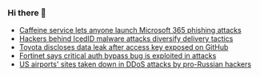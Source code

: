 ### Hi there 👋

<!--START_SECTION:feed-->
* [Caffeine service lets anyone launch Microsoft 365 phishing attacks](https://www.bleepingcomputer.com/news/security/caffeine-service-lets-anyone-launch-microsoft-365-phishing-attacks/)
* [Hackers behind IcedID malware attacks diversify delivery tactics](https://www.bleepingcomputer.com/news/security/hackers-behind-icedid-malware-attacks-diversify-delivery-tactics/)
* [Toyota discloses data leak after access key exposed on GitHub](https://www.bleepingcomputer.com/news/security/toyota-discloses-data-leak-after-access-key-exposed-on-github/)
* [Fortinet says critical auth bypass bug is exploited in attacks](https://www.bleepingcomputer.com/news/security/fortinet-says-critical-auth-bypass-bug-is-exploited-in-attacks/)
* [US airports' sites taken down in DDoS attacks by pro-Russian hackers](https://www.bleepingcomputer.com/news/security/us-airports-sites-taken-down-in-ddos-attacks-by-pro-russian-hackers/)
<!--END_SECTION:feed-->

<!--
**frankenk/frankenk** is a ✨ _special_ ✨ repository because its `README.md` (this file) appears on your GitHub profile.

Here are some ideas to get you started:

- 🔭 I’m currently working on ...
- 🌱 I’m currently learning ...
- 👯 I’m looking to collaborate on ...
- 🤔 I’m looking for help with ...
- 💬 Ask me about ...
- 📫 How to reach me: ...
- 😄 Pronouns: ...
- ⚡ Fun fact: ...
-->



